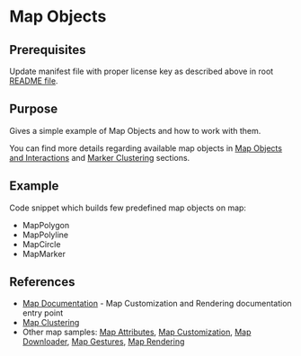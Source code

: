 # Map Objects 

## Prerequisites

Update manifest file with proper license key as described above in root [README file](../README.md).

## Purpose

Gives a simple example of Map Objects and how to work with them.

You can find more details regarding available map objects in [Map Objects and Interactions](https://developer.here.com/documentation/android-premium/dev_guide/topics/map-objects-and-interaction.html) and [Marker Clustering](https://developer.here.com/documentation/android-premium/dev_guide/topics/marker-clustering.html) sections.

## Example

Code snippet which builds few predefined map objects on map: 
- MapPolygon
- MapPolyline
- MapCircle
- MapMarker

## References
- [Map Documentation](https://developer.here.com/documentation/android-premium/dev_guide/topics/maps.html) - Map Customization and Rendering documentation entry point
- [Map Clustering](https://developer.here.com/documentation/android-premium/dev_guide/topics/marker-clustering.html)
- Other map samples: [Map Attributes](../map-attributes/), [Map Customization](../map-customization/), [Map Downloader](../map-downloader/), [Map Gestures](../map-gestures/), [Map Rendering](../map-rendering/)
